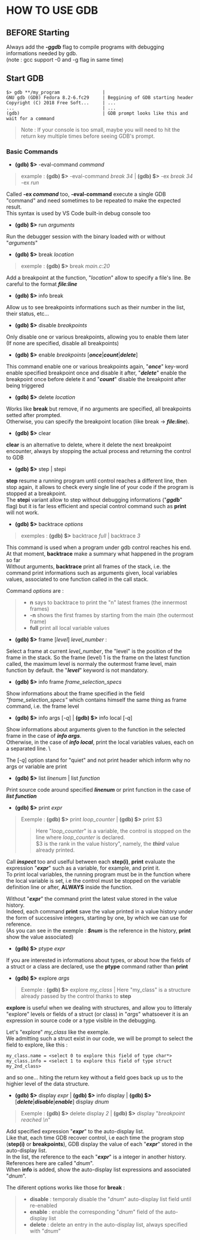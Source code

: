 
# HOW TO USE GDB

## BEFORE Starting

Always add the ***-ggdb*** flag to compile programs with debugging
informations needed by gdb. \
(note : gcc support -0 and -g flag in same time)

## Start GDB

    $> gdb **/my_program                |
    GNU gdb (GDB) Fedora 8.2-6.fc29     | Beggining of GDB starting header
    Copyright (C) 2018 Free Soft...     | ...
    ...                                 | ...
    (gdb)                               | GDB prompt looks like this and wait for a command

> Note : If your console is too small, maybe you will need to hit the return key multiple times before seeing GDB's prompt.

### Basic Commands

+ **(gdb) $>** -eval-command *command*

> example : **(gdb) $>** -eval-command *break 34* | **(gdb) $>** -ex *break 34* -ex *run*

Called **-ex _command_** too, **-eval-command** execute a single GDB "command" and need sometimes to be repeated to make the expected result. \
This syntax is used by VS Code built-in debug console too

+ **(gdb) $>** run *arguments*

Run the debugger session with the binary loaded with or without "*arguments*"

+ **(gdb) $>** break *location*

> exemple : **(gdb) $>** break *main.c:20*

Add a breakpoint at the function, "*location*" allow to specify a file's line.
Be careful to the format ***file:line***

+ **(gdb) $>** info break

Allow us to see breakpoints informations such as their number in the list,
their status, etc...

+ **(gdb) $>** disable *breakpoints*

Only disable one or various breakpoints, allowing you to enable them later \
(If none are specified, disable all breakpoints)

+ **(gdb) $>** enable *breakpoints* [***once***|***count***|***delete***]

This command enable one or various breakpoints again, "***once***" key-word enable
specified breakpoint once and disable it after, "***delete***" enable the breakpoint
once before delete it and "***count***" disable the breakpoint after being triggered

+ **(gdb) $>** delete *location*

Works like **break** but remove, if no arguments are specified, all breakpoints setted after prompted. \
Otherwise, you can specify the breakpoint location (like break -> ***file:line***).

+ **(gdb) $>** clear

**clear** is an alternative to delete, where it delete the next breakpoint
encounter, always by stopping the actual process and returning the control to GDB

+ **(gdb) $>** step | stepi

**step** resume a running program until control reaches a different line, then stop 
again, it allows to check every single line of your code if the program is stopped at a breakpoint.\
The **stepi** variant allow to step without debugging informations ("***ggdb***" flag) but it is far less efficient and special control command such as **print** will not work.

+ **(gdb) $>** backtrace *options*

> exemples : **(gdb) $>** backtrace *full* | backtrace *3*

This command is used when a program under gdb control reaches his end. At that
moment, **backtrace** make a summary what happened in the program so far \
Without arguments, **backtrace** print all frames of the stack, i.e. the command print
informations such as arguments given, local variables values, associated to one
function called in the call stack.

Command *options* are :

  > + **n** says to backtrace to print the "n" latest frames (the innermost frames)
  > + **-n** shows the first frames by starting from the main (the outermost frame)
  > + **full** print all local variable values

+ **(gdb) $>** frame [*level*] *level_number* :

Select a frame at current *level_number*, the "level" is the position of the
frame in the stack. So the frame (level) 1 is the frame on the latest function
called, the maximum level is normaly the outermost frame level, main function
by default. the "***level***" keyword is not mandatory.

+ **(gdb) $>** info frame *frame_selection_specs*

Show informations about the frame specified in the field *"frame_selection_specs"*
which contains himself the same thing as frame command, i.e. the frame level

+ **(gdb) $>** info args [*-q*] | **(gdb) $>** info local [*-q*]

Show informations about arguments given to the function in the selected frame
in the case of ***info args***. \
Otherwise, in the case of ***info local***, print the local variables values, each on a separated line. \

The [*-q*] option stand for "quiet" and not print header which inform why no args 
or variable are print

+ **(gdb) $>** list *linenum* | list *function*

Print source code around specified ***linenum*** or print function in the case of ***list function***

+ **(gdb) $>** print *expr*

> Exemple : **(gdb) $>** print *loop_counter* | **(gdb) $>** print $3
>> Here "*loop_counter*" is a variable, the control is stopped on the line where *loop_counter* is declared. \
> $3 is the rank in the value history", namely, the ***third*** value already printed.

Call ***inspect*** too and uselful between each **step(i)**, **print** evaluate the expression "***expr***" such as a variable, for example, and print it. \
To print local variables, the running program must be in the function where the
local variable is set, i.e the control must be stopped on the variable definition line or after, **ALWAYS** inside the function.

Without "***expr***" the command print the latest value stored in the value history. \
Indeed, each command **print** save the value printed in a value history under
the form of successive integers, starting by one, by which we can use for
reference. \
(As you can see in the exemple : ***$num*** is the reference in the history, **print** show the value associated)

+ **(gdb) $>** ptype *expr*

If you are interested in informations about types, or about how the fields of a
struct or a class are declared, use the **ptype** command rather than **print**

+ **(gdb) $>** explore *args*

> Exemple : **(gdb) $>** explore *my_class* | Here "my_class" is a structure already passed by the control thanks to **step**

**explore** is useful when we dealing with structures, and allow you to litteraly
"explore" levels or fields of a struct (or class) in "*args*" whatsoever it is an expression in source code or a type visible in the debugging.

Let's "explore" *my_class* like the exemple. \
We admitting such a struct exist in our code, we will be prompt to select the field to explore, like this :

    my_class.name = <select 0 to explore this field of type char*>
    my_class.info = <select 1 to explore this field of type struct my_2nd_class>
and so one... hiting the return key without a field goes back up us to the highier level of the data structure.

+ **(gdb) $>** display *expr* | **(gdb) $>** info display | **(gdb) $>** [***delete***|***disable***|***enable***] display *dnum*

> Exemple : **(gdb) $>** delete display *2* | **(gdb) $>** display "*breakpoint reached \n*"

Add specified expression "***expr***" to the auto-display list. \
Like that, each time GDB recover control, i.e each time the program stop (**step(i)** or **breakpoints**), GDB display the value of each "***expr***" stored in the auto-display list. \
In the list, the reference to the each "***expr***" is a integer in another history. References here are called "*dnum*". \
When **info** is added, show the auto-display list expressions and associated "*dnum*".

The diferent options works like those for **break** :

> + **disable** : temporaly disable the "*dnum*" auto-display list field until re-enabled
> + **enable** : enable the corresponding "*dnum*" field of the auto-display list
> + **delete** : delete an entry in the auto-display list, always specified with "*dnum*"
